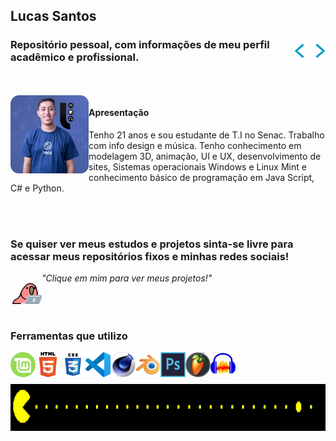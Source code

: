 ## Lucas Santos
<img align="right" width="50" height="50" src=".\img\htmltags.gif">

### Repositório pessoal, com informações de meu perfil acadêmico e profissional.
<br><br>
<img align="left" width="125" height="125" src=".\img\lucas.png">

#### Apresentação 

<p>Tenho 21 anos e sou estudante de T.I no Senac. Trabalho com info design e música. 
Tenho conhecimento em modelagem 3D, animação, UI e UX, desenvolvimento de sites, Sistemas operacionais Windows e Linux Mint e conhecimento básico de programação em Java Script, C# e Python.
</p>
<br><br>

### Se quiser ver meus estudos e projetos sinta-se livre para acessar meus repositórios fixos e minhas redes sociais!
<a href="https://github.com/Lucas-Santos-Da-Silva?tab=repositories"><img align="left" width="50" height="50" src=".\img\parrot.gif"></a>
<i >"Clique em mim para ver meus projetos!"</i>
<br><br>
<br><br>

### Ferramentas que utilizo
<img align="left" width="40" height="40" src=".\img\linuxmint.png">
<img align="left" width="40" height="40" src=".\img\html5.png">
<img align="left" width="40" height="40" src=".\img\css3.png">
<img align="left" width="40" height="40" src=".\img\vscode.png">
<img align="left" width="40" height="40" src=".\img\Cinema4d.png">
<img align="left" width="40" height="40" src=".\img\blender.png">
<img align="left" width="40" height="40" src=".\img\ps.png">
<img align="left" width="40" height="40" src=".\img\flstudio.png">
<img align="left" width="40" height="40" src=".\img\audacity.png">
<br><br><br>
<img align="center" width="1000" height="75" src=".\img\pacman.gif">
